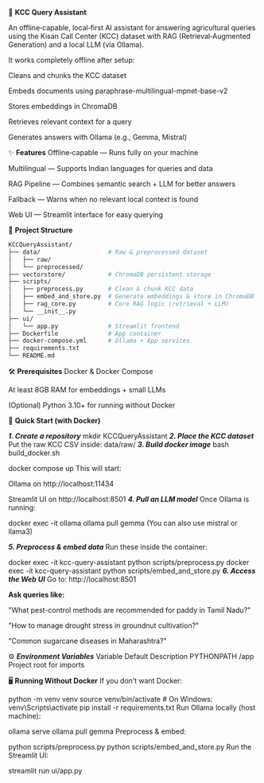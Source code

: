 
🌾 **KCC Query Assistant**

An offline‑capable, local‑first AI assistant for answering agricultural queries using the Kisan Call Center (KCC) dataset with RAG (Retrieval‑Augmented Generation) and a local LLM (via Ollama).

It works completely offline after setup:

Cleans and chunks the KCC dataset

Embeds documents using paraphrase-multilingual-mpnet-base-v2

Stores embeddings in ChromaDB

Retrieves relevant context for a query

Generates answers with Ollama (e.g., Gemma, Mistral)

✨ **Features**
Offline‑capable — Runs fully on your machine

Multilingual — Supports Indian languages for queries and data

RAG Pipeline — Combines semantic search + LLM for better answers

Fallback — Warns when no relevant local context is found

Web UI — Streamlit interface for easy querying

📂 **Project Structure**
```bash
KCCQueryAssistant/
├── data/                   # Raw & preprocessed dataset
│   ├── raw/
│   └── preprocessed/
├── vectorstore/            # ChromaDB persistent storage
├── scripts/
│   ├── preprocess.py       # Clean & chunk KCC data
│   ├── embed_and_store.py  # Generate embeddings & store in ChromaDB
│   ├── rag_core.py         # Core RAG logic (retrieval + LLM)
│   └── __init__.py
├── ui/
│   └── app.py              # Streamlit frontend
├── Dockerfile              # App container
├── docker-compose.yml      # Ollama + App services
├── requirements.txt
└── README.md
```

🛠️ **Prerequisites**
Docker & Docker Compose

At least 8GB RAM for embeddings + small LLMs

(Optional) Python 3.10+ for running without Docker

🚀 **Quick Start (with Docker)**

***1. Create a repository***
mkdir KCCQueryAssistant
***2. Place the KCC dataset***
Put the raw KCC CSV inside:
data/raw/
***3. Build docker image***
bash build_docker.sh

docker compose up
This will start:

Ollama on http://localhost:11434

Streamlit UI on http://localhost:8501
***4. Pull an LLM model***
Once Ollama is running:

docker exec -it ollama ollama pull gemma
(You can also use mistral or llama3)

***5. Preprocess & embed data***
Run these inside the container:

docker exec -it kcc-query-assistant python scripts/preprocess.py
docker exec -it kcc-query-assistant python scripts/embed_and_store.py
***6. Access the Web UI***
Go to: http://localhost:8501

**Ask queries like:**

"What pest-control methods are recommended for paddy in Tamil Nadu?"

"How to manage drought stress in groundnut cultivation?"

"Common sugarcane diseases in Maharashtra?"

⚙️ ***Environment Variables***
Variable	Default	Description
PYTHONPATH	/app	Project root for imports

🖥️ **Running Without Docker**
If you don’t want Docker:

python -m venv venv
source venv/bin/activate   # On Windows: venv\Scripts\activate
pip install -r requirements.txt
Run Ollama locally (host machine):

ollama serve
ollama pull gemma
Preprocess & embed:

python scripts/preprocess.py
python scripts/embed_and_store.py
Run the Streamlit UI:


streamlit run ui/app.py
